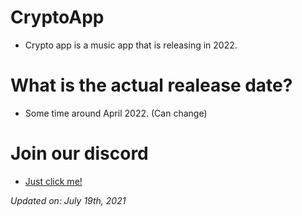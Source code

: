 # CryptoApp
- Crypto app is a music app that is releasing in 2022.

# What is the actual realease date?
- Some time around April 2022. (Can change)

# Join our discord
- [Just click me!](https://discord.gg/3MuAX7nRgH)



*Updated on: July 19th, 2021*
